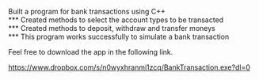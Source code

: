 Built a program for bank transactions using C++  
*** Created methods to select the account types to be transacted  
*** Created methods to deposit, withdraw and transfer moneys  
*** This program works successfully to simulate a bank transaction  

Feel free to download the app in the following link.  

https://www.dropbox.com/s/n0wyxhranmi1zcq/BankTransaction.exe?dl=0

